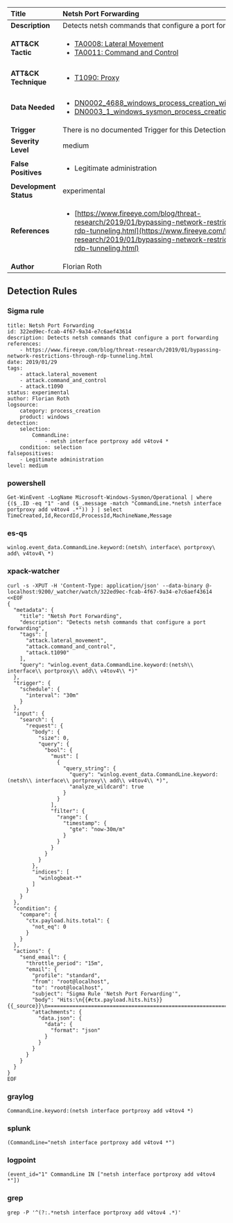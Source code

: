 | Title                    | Netsh Port Forwarding       |
|:-------------------------|:------------------|
| **Description**          | Detects netsh commands that configure a port forwarding |
| **ATT&amp;CK Tactic**    |  <ul><li>[TA0008: Lateral Movement](https://attack.mitre.org/tactics/TA0008)</li><li>[TA0011: Command and Control](https://attack.mitre.org/tactics/TA0011)</li></ul>  |
| **ATT&amp;CK Technique** | <ul><li>[T1090: Proxy](https://attack.mitre.org/techniques/T1090)</li></ul>  |
| **Data Needed**          | <ul><li>[DN0002_4688_windows_process_creation_with_commandline](../Data_Needed/DN0002_4688_windows_process_creation_with_commandline.md)</li><li>[DN0003_1_windows_sysmon_process_creation](../Data_Needed/DN0003_1_windows_sysmon_process_creation.md)</li></ul>  |
| **Trigger**              |  There is no documented Trigger for this Detection Rule yet  |
| **Severity Level**       | medium |
| **False Positives**      | <ul><li>Legitimate administration</li></ul>  |
| **Development Status**   | experimental |
| **References**           | <ul><li>[https://www.fireeye.com/blog/threat-research/2019/01/bypassing-network-restrictions-through-rdp-tunneling.html](https://www.fireeye.com/blog/threat-research/2019/01/bypassing-network-restrictions-through-rdp-tunneling.html)</li></ul>  |
| **Author**               | Florian Roth |


## Detection Rules

### Sigma rule

```
title: Netsh Port Forwarding
id: 322ed9ec-fcab-4f67-9a34-e7c6aef43614
description: Detects netsh commands that configure a port forwarding
references:
    - https://www.fireeye.com/blog/threat-research/2019/01/bypassing-network-restrictions-through-rdp-tunneling.html
date: 2019/01/29
tags:
    - attack.lateral_movement
    - attack.command_and_control
    - attack.t1090
status: experimental
author: Florian Roth
logsource:
    category: process_creation
    product: windows
detection:
    selection:
        CommandLine:
            - netsh interface portproxy add v4tov4 *
    condition: selection
falsepositives:
    - Legitimate administration
level: medium

```





### powershell
    
```
Get-WinEvent -LogName Microsoft-Windows-Sysmon/Operational | where {($_.ID -eq "1" -and ($_.message -match "CommandLine.*netsh interface portproxy add v4tov4 .*")) } | select TimeCreated,Id,RecordId,ProcessId,MachineName,Message
```


### es-qs
    
```
winlog.event_data.CommandLine.keyword:(netsh\ interface\ portproxy\ add\ v4tov4\ *)
```


### xpack-watcher
    
```
curl -s -XPUT -H 'Content-Type: application/json' --data-binary @- localhost:9200/_watcher/watch/322ed9ec-fcab-4f67-9a34-e7c6aef43614 <<EOF
{
  "metadata": {
    "title": "Netsh Port Forwarding",
    "description": "Detects netsh commands that configure a port forwarding",
    "tags": [
      "attack.lateral_movement",
      "attack.command_and_control",
      "attack.t1090"
    ],
    "query": "winlog.event_data.CommandLine.keyword:(netsh\\ interface\\ portproxy\\ add\\ v4tov4\\ *)"
  },
  "trigger": {
    "schedule": {
      "interval": "30m"
    }
  },
  "input": {
    "search": {
      "request": {
        "body": {
          "size": 0,
          "query": {
            "bool": {
              "must": [
                {
                  "query_string": {
                    "query": "winlog.event_data.CommandLine.keyword:(netsh\\ interface\\ portproxy\\ add\\ v4tov4\\ *)",
                    "analyze_wildcard": true
                  }
                }
              ],
              "filter": {
                "range": {
                  "timestamp": {
                    "gte": "now-30m/m"
                  }
                }
              }
            }
          }
        },
        "indices": [
          "winlogbeat-*"
        ]
      }
    }
  },
  "condition": {
    "compare": {
      "ctx.payload.hits.total": {
        "not_eq": 0
      }
    }
  },
  "actions": {
    "send_email": {
      "throttle_period": "15m",
      "email": {
        "profile": "standard",
        "from": "root@localhost",
        "to": "root@localhost",
        "subject": "Sigma Rule 'Netsh Port Forwarding'",
        "body": "Hits:\n{{#ctx.payload.hits.hits}}{{_source}}\n================================================================================\n{{/ctx.payload.hits.hits}}",
        "attachments": {
          "data.json": {
            "data": {
              "format": "json"
            }
          }
        }
      }
    }
  }
}
EOF

```


### graylog
    
```
CommandLine.keyword:(netsh interface portproxy add v4tov4 *)
```


### splunk
    
```
(CommandLine="netsh interface portproxy add v4tov4 *")
```


### logpoint
    
```
(event_id="1" CommandLine IN ["netsh interface portproxy add v4tov4 *"])
```


### grep
    
```
grep -P '^(?:.*netsh interface portproxy add v4tov4 .*)'
```



